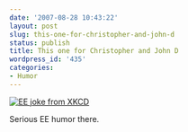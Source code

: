 ```yaml
---
date: '2007-08-28 10:43:22'
layout: post
slug: this-one-for-christopher-and-john-d
status: publish
title: This one for Christopher and John D
wordpress_id: '435'
categories:
- Humor
---
```





[![EE joke from XKCD](http://www.phfactor.net/wp-pics/color_codes.png)](http://xkcd.com/227/)


Serious EE humor there.
